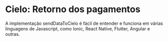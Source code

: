 # Cielo: Retorno dos pagamentos

A implementação sendDataToCielo é fácil de entender e funciona em várias linguagens de Javascript, como Ionic, React Native, Flutter, Angular e outras.

